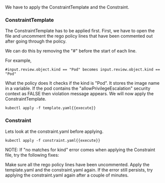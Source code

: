 We have to apply the ConstraintTemplate and the Constraint.

### ConstraintTemplate
The ConstraintTemplate has to be applied first. First, we have to open the file and uncomment the rego policy lines that have been commented out after going through the policy.

We can do this by removing the "#" before the start of each line.

For example,

``` 
#input.review.object.kind == "Pod" becomes input.review.object.kind == "Pod"
```
What the policy does
It checks if the kind is "Pod".
It stores the image name in a variable.
If the pod contains the "allowPrivilegeEscalation" security context as FALSE then violation message appears.
We will now apply the ConstraintTemplate.

```kubectl apply -f template.yaml{{execute}}```

### Constraint
Lets look at the constraint.yaml before applying.

```kubectl apply -f constraint.yaml{{execute}}```

NOTE: If "no matches for kind" error comes when applying the Constraint file, try the following fixes:

Make sure all the rego policy lines have been uncommented.
Apply the template.yaml and the constraint.yaml again.
If the error still persists, try applying the constraint.yaml again after a couple of minutes.
